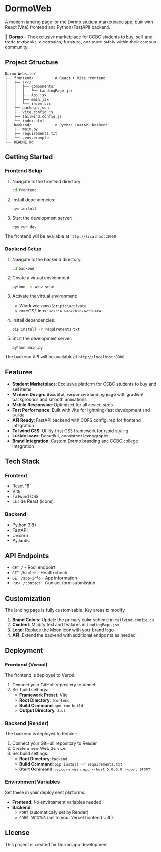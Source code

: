 # DormoWeb

A modern landing page for the Dormo student marketplace app, built with React (Vite) frontend and Python (FastAPI) backend.

🛒 **Dormo** - The exclusive marketplace for CCBC students to buy, sell, and trade textbooks, electronics, furniture, and more safely within their campus community.

## Project Structure

```
Dormo Website/
├── frontend/          # React + Vite frontend
│   ├── src/
│   │   ├── components/
│   │   │   └── LandingPage.jsx
│   │   ├── App.jsx
│   │   ├── main.jsx
│   │   └── index.css
│   ├── package.json
│   ├── vite.config.js
│   ├── tailwind.config.js
│   └── index.html
├── backend/           # Python FastAPI backend
│   ├── main.py
│   ├── requirements.txt
│   └── .env.example
└── README.md
```

## Getting Started

### Frontend Setup

1. Navigate to the frontend directory:
   ```bash
   cd frontend
   ```

2. Install dependencies:
   ```bash
   npm install
   ```

3. Start the development server:
   ```bash
   npm run dev
   ```

The frontend will be available at `http://localhost:3000`

### Backend Setup

1. Navigate to the backend directory:
   ```bash
   cd backend
   ```

2. Create a virtual environment:
   ```bash
   python -m venv venv
   ```

3. Activate the virtual environment:
   - Windows: `venv\Scripts\activate`
   - macOS/Linux: `source venv/bin/activate`

4. Install dependencies:
   ```bash
   pip install -r requirements.txt
   ```

5. Start the development server:
   ```bash
   python main.py
   ```

The backend API will be available at `http://localhost:8000`

## Features

- **Student Marketplace**: Exclusive platform for CCBC students to buy and sell items
- **Modern Design**: Beautiful, responsive landing page with gradient backgrounds and smooth animations
- **Mobile Responsive**: Optimized for all device sizes
- **Fast Performance**: Built with Vite for lightning-fast development and builds
- **API Ready**: FastAPI backend with CORS configured for frontend integration
- **Tailwind CSS**: Utility-first CSS framework for rapid styling
- **Lucide Icons**: Beautiful, consistent iconography
- **Brand Integration**: Custom Dormo branding and CCBC college integration

## Tech Stack

### Frontend
- React 18
- Vite
- Tailwind CSS
- Lucide React (icons)

### Backend
- Python 3.8+
- FastAPI
- Uvicorn
- Pydantic

## API Endpoints

- `GET /` - Root endpoint
- `GET /health` - Health check
- `GET /app-info` - App information
- `POST /contact` - Contact form submission

## Customization

The landing page is fully customizable. Key areas to modify:

1. **Brand Colors**: Update the primary color scheme in `tailwind.config.js`
2. **Content**: Modify text and features in `LandingPage.jsx`
3. **Logo**: Replace the Moon icon with your brand logo
4. **API**: Extend the backend with additional endpoints as needed

## Deployment

### Frontend (Vercel)
The frontend is deployed to Vercel:

1. Connect your GitHub repository to Vercel
2. Set build settings:
   - **Framework Preset**: Vite
   - **Root Directory**: `frontend`
   - **Build Command**: `npm run build`
   - **Output Directory**: `dist`

### Backend (Render)
The backend is deployed to Render:

1. Connect your GitHub repository to Render
2. Create a new Web Service
3. Set build settings:
   - **Root Directory**: `backend`
   - **Build Command**: `pip install -r requirements.txt`
   - **Start Command**: `uvicorn main:app --host 0.0.0.0 --port $PORT`

### Environment Variables
Set these in your deployment platforms:
- **Frontend**: No environment variables needed
- **Backend**: 
  - `PORT` (automatically set by Render)
  - `CORS_ORIGINS` (set to your Vercel frontend URL)

## License

This project is created for Dormo app development.
